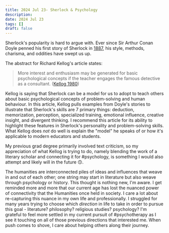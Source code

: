 ```yaml
---
title: 2024 Jul 23- Sherlock & Psychology
description: 
date: 2024 Jul 23
tags: []
draft: false
---
```

Sherlock's popularity is hard to argue with. Ever since Sir Arthur Conan Doyle penned his first story of Sherlock in [1887](https://en.wikipedia.org/wiki/A_Study_in_Scarlet), his style, methods, charisma, and oddities have swept us up. 

The abstract for Richard Kellog's article states:
> More interest and enthusiasm may be generated for basic psychological concepts if the teacher engages the famous detective as a consultant. ([Kellog 1980](https://doi.org/10.1207/s15328023top0701_11))

Kellog is saying that Sherlock can be a model for us to adopt to teach others about basic psychological concepts of problem-solving and human behaviour. In this article, Kellog pulls examples from Doyle's stories to illustrate that Sherlock's skills are 7 primary things: deduction, memorization, perception, specialized training, emotional influence, creative insight, and divergent thinking. I recommend this article for its ability to highlight these features in Sherlock's personality and problem-solving skills. What Kellog does *not* do well is explain the "model" he speaks of or how it's applicable to modern educators and students. 

My previous grad degree primarily involved text criticism, so my appreciation of what Kellog is trying to do, namely blending the work of a literary scholar and connecting it for #psychology, is something I would also attempt and likely will in the future 🙃. 

The humanities are interconnected piles of ideas and influences that weave in and out of each other; one string may start in literature but also weave through psychology or history. This thought is nothing new, I'm aware. I get reminded more and more that our current age has lost the nuanced power of connectivity that the Humanities once held in society. I care a lot about re-capturing this nuance in my own life and professionally. I struggled for many years trying to choose which *direction* in life to take in order to pursue this goal - literature? philosophy? religious studies? psychology? I'm grateful to feel more settled in my current pursuit of #psychotherapy as I see it touching on all of those previous directions that interested me. When push comes to shove, I care about helping others along their journey. 

